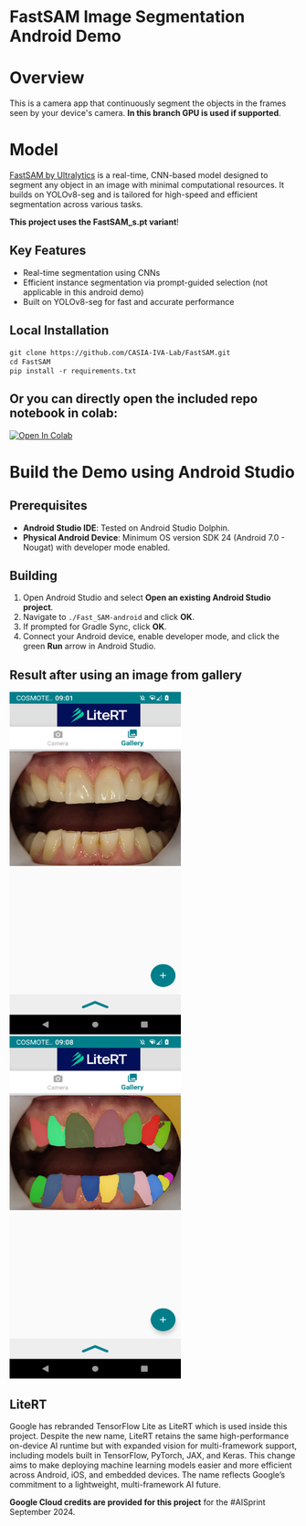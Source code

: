 # FastSAM Image Segmentation Android Demo

# Overview

This is a camera app that continuously segment the objects in the frames seen
by your device's camera. **In this branch GPU is used if supported**.

# Model

[FastSAM by Ultralytics](https://docs.ultralytics.com/models/fast-sam/) is a real-time, CNN-based model designed to segment any object in an image with minimal computational resources. It builds on YOLOv8-seg and is tailored for high-speed and efficient segmentation across various tasks. 

**This project uses the FastSAM_s.pt variant**!

## Key Features
- Real-time segmentation using CNNs
- Efficient instance segmentation via prompt-guided selection (not applicable in this android demo)
- Built on YOLOv8-seg for fast and accurate performance

## Local Installation

```
git clone https://github.com/CASIA-IVA-Lab/FastSAM.git
cd FastSAM
pip install -r requirements.txt
```
## Or you can directly open the included repo notebook in colab:

<a target="_blank" href="https://colab.research.google.com/github/farmaker47/Fast_SAM_android/blob/master/FastSAM_tflite.ipynb">
  <img src="https://colab.research.google.com/assets/colab-badge.svg" alt="Open In Colab"/>
</a>


# Build the Demo using Android Studio

## Prerequisites
- **Android Studio IDE**: Tested on Android Studio Dolphin.
- **Physical Android Device**: Minimum OS version SDK 24 (Android 7.0 - Nougat) with developer mode enabled.

## Building
1. Open Android Studio and select **Open an existing Android Studio project**.
2. Navigate to `./Fast_SAM-android` and click **OK**.
3. If prompted for Gradle Sync, click **OK**.
4. Connect your Android device, enable developer mode, and click the green **Run** arrow in Android Studio.

## Result after using an image from gallery

<p float="left">
  <img src="mouth.png" alt="Image 1" width="300" height="600">
  <img src="mouth_with_mask.png" alt="Image 2" width="300" height="600">
</p>

## LiteRT

Google has rebranded TensorFlow Lite as LiteRT which is used inside this project. Despite the new name, LiteRT retains the same high-performance on-device AI runtime but with expanded vision for multi-framework support, including models built in TensorFlow, PyTorch, JAX, and Keras. This change aims to make deploying machine learning models easier and more efficient across Android, iOS, and embedded devices. The name reflects Google’s commitment to a lightweight, multi-framework AI future.

**Google Cloud credits are provided for this project** for the #AISprint September 2024.
